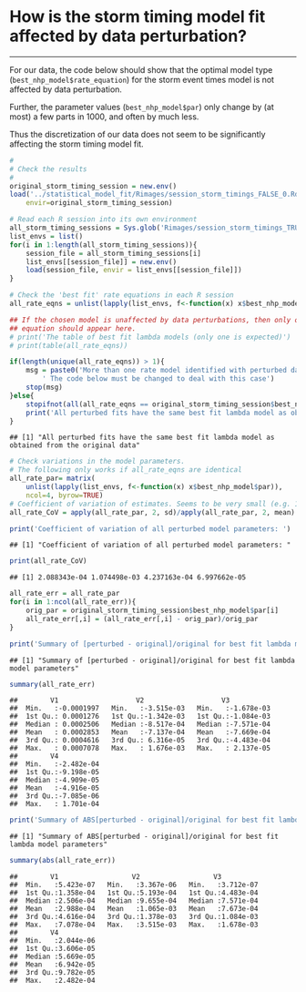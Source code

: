 # How is the storm timing model fit affected by data perturbation?
------------------------------------------------------------------------

For our data, the code below should show that the optimal model type (`best_nhp_model$rate_equation`)
for the storm event times model is not affected by data perturbation.

Further, the parameter values (`best_nhp_model$par`) only change by (at most) a
few parts in 1000, and often by much less.

Thus the discretization of our data does not seem to be significantly affecting
the storm timing model fit.


```r
#
# Check the results
#
original_storm_timing_session = new.env()
load('../statistical_model_fit/Rimages/session_storm_timings_FALSE_0.Rdata', 
    envir=original_storm_timing_session)

# Read each R session into its own environment
all_storm_timing_sessions = Sys.glob('Rimages/session_storm_timings_TRUE_*.Rdata')
list_envs = list()
for(i in 1:length(all_storm_timing_sessions)){
    session_file = all_storm_timing_sessions[i]
    list_envs[[session_file]] = new.env()
    load(session_file, envir = list_envs[[session_file]])
}

# Check the 'best fit' rate equations in each R session
all_rate_eqns = unlist(lapply(list_envs, f<-function(x) x$best_nhp_model$rate_equation))

## If the chosen model is unaffected by data perturbations, then only one
## equation should appear here.
# print('The table of best fit lambda models (only one is expected)')
# print(table(all_rate_eqns))

if(length(unique(all_rate_eqns)) > 1){
    msg = paste0('More than one rate model identified with perturbed data.\n',
        ' The code below must be changed to deal with this case')
    stop(msg)
}else{
    stopifnot(all(all_rate_eqns == original_storm_timing_session$best_nhp_model$rate_equation))
    print('All perturbed fits have the same best fit lambda model as obtained from the original data')
}
```

```
## [1] "All perturbed fits have the same best fit lambda model as obtained from the original data"
```

```r
# Check variations in the model parameters.
# The following only works if all_rate_eqns are identical
all_rate_par= matrix(
    unlist(lapply(list_envs, f<-function(x) x$best_nhp_model$par)), 
    ncol=4, byrow=TRUE)
# Coefficient of variation of estimates. Seems to be very small (e.g. 1/1000)
all_rate_CoV = apply(all_rate_par, 2, sd)/apply(all_rate_par, 2, mean)

print('Coefficient of variation of all perturbed model parameters: ')
```

```
## [1] "Coefficient of variation of all perturbed model parameters: "
```

```r
print(all_rate_CoV)
```

```
## [1] 2.088343e-04 1.074498e-03 4.237163e-04 6.997662e-05
```

```r
all_rate_err = all_rate_par
for(i in 1:ncol(all_rate_err)){ 
    orig_par = original_storm_timing_session$best_nhp_model$par[i]
    all_rate_err[,i] = (all_rate_err[,i] - orig_par)/orig_par
}

print('Summary of [perturbed - original]/original for best fit lambda model parameters')
```

```
## [1] "Summary of [perturbed - original]/original for best fit lambda model parameters"
```

```r
summary(all_rate_err)
```

```
##        V1                   V2                   V3            
##  Min.   :-0.0001997   Min.   :-3.515e-03   Min.   :-1.678e-03  
##  1st Qu.: 0.0001276   1st Qu.:-1.342e-03   1st Qu.:-1.084e-03  
##  Median : 0.0002506   Median :-8.517e-04   Median :-7.571e-04  
##  Mean   : 0.0002853   Mean   :-7.137e-04   Mean   :-7.669e-04  
##  3rd Qu.: 0.0004616   3rd Qu.: 6.316e-05   3rd Qu.:-4.483e-04  
##  Max.   : 0.0007078   Max.   : 1.676e-03   Max.   : 2.137e-05  
##        V4            
##  Min.   :-2.482e-04  
##  1st Qu.:-9.198e-05  
##  Median :-4.909e-05  
##  Mean   :-4.916e-05  
##  3rd Qu.:-7.085e-06  
##  Max.   : 1.701e-04
```

```r
print('Summary of ABS[perturbed - original]/original for best fit lambda model parameters')
```

```
## [1] "Summary of ABS[perturbed - original]/original for best fit lambda model parameters"
```

```r
summary(abs(all_rate_err))
```

```
##        V1                  V2                  V3           
##  Min.   :5.423e-07   Min.   :3.367e-06   Min.   :3.712e-07  
##  1st Qu.:1.358e-04   1st Qu.:5.193e-04   1st Qu.:4.483e-04  
##  Median :2.506e-04   Median :9.655e-04   Median :7.571e-04  
##  Mean   :2.988e-04   Mean   :1.065e-03   Mean   :7.673e-04  
##  3rd Qu.:4.616e-04   3rd Qu.:1.378e-03   3rd Qu.:1.084e-03  
##  Max.   :7.078e-04   Max.   :3.515e-03   Max.   :1.678e-03  
##        V4           
##  Min.   :2.044e-06  
##  1st Qu.:3.606e-05  
##  Median :5.669e-05  
##  Mean   :6.942e-05  
##  3rd Qu.:9.782e-05  
##  Max.   :2.482e-04
```
